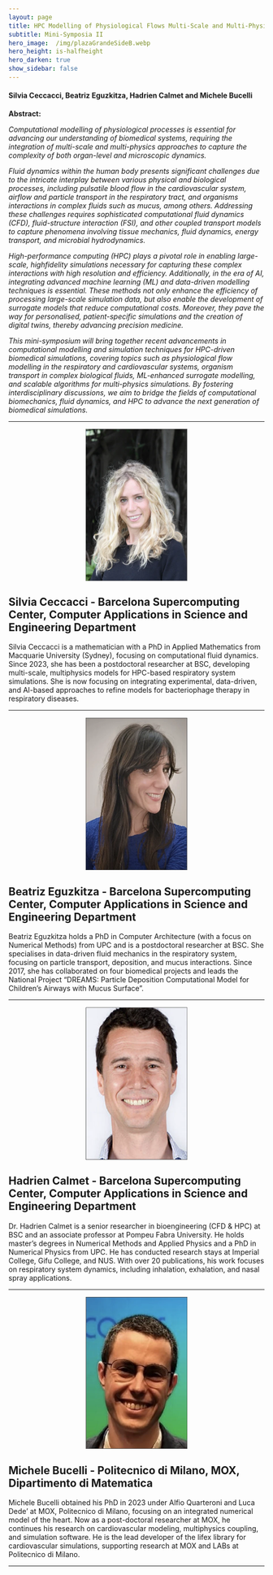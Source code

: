 ```yaml
---
layout: page
title: HPC Modelling of Physiological Flows Multi-Scale and Multi-Physics Simulations in Biomedicine
subtitle: Mini-Symposia II
hero_image:  /img/plazaGrandeSideB.webp
hero_height: is-halfheight
hero_darken: true
show_sidebar: false
---
```


#### Silvia Ceccacci, Beatriz Eguzkitza, Hadrien Calmet and Michele Bucelli

**Abstract:**

*Computational modelling of physiological processes is essential for advancing our understanding of biomedical systems, requiring the integration of multi-scale and multi-physics approaches to capture the complexity of both organ-level and microscopic dynamics.*

*Fluid dynamics within the human body presents significant challenges due to the intricate interplay between various physical and biological processes, including pulsatile blood flow in the cardiovascular system, airflow and particle transport in the respiratory tract, and organisms interactions in complex fluids such as mucus, among others. Addressing these challenges requires sophisticated computational fluid dynamics (CFD), fluid-structure interaction (FSI), and other coupled transport models to capture phenomena involving tissue mechanics, fluid dynamics, energy transport, and microbial hydrodynamics.*

*High-performance computing (HPC) plays a pivotal role in enabling large-scale, highfidelity simulations necessary for capturing these complex interactions with high resolution and efficiency. Additionally, in the era of AI, integrating advanced machine learning (ML) and data-driven modelling techniques is essential. These methods not only enhance the efficiency of processing large-scale simulation data, but also enable the development of surrogate models that reduce computational costs. Moreover, they pave the way for personalised, patient-specific simulations and the creation of digital twins, thereby advancing precision medicine.*

*This mini-symposium will bring together recent advancements in computational modelling and simulation techniques for HPC-driven biomedical simulations, covering topics such as physiological flow modelling in the respiratory and cardiovascular systems, organism transport in complex biological fluids, ML-enhanced surrogate modelling, and scalable algorithms for multi-physics simulations. By fostering interdisciplinary discussions, we aim to bridge the fields of computational biomechanics, fluid dynamics, and HPC to advance the next generation of biomedical simulations.*

---

<img loading="lazy" src="/img/silvia.webp" alt="organizer" style="width: 200px; height: auto; display: block; margin: 0 auto"/>

## Silvia Ceccacci - Barcelona Supercomputing Center, Computer Applications in Science and Engineering Department

Silvia Ceccacci is a mathematician with a PhD in Applied Mathematics from Macquarie University (Sydney), focusing on computational fluid dynamics. Since 2023, she has been a postdoctoral researcher at BSC, developing multi-scale, multiphysics models for HPC-based respiratory system simulations. She is now focusing on integrating experimental, data-driven, and AI-based approaches to refine models for bacteriophage therapy in respiratory diseases.

---

<img loading="lazy" src="/img/beatriz.webp" alt="organizer" style="width: 200px; height: auto; display: block; margin: 0 auto"/>

## Beatriz Eguzkitza - Barcelona Supercomputing Center, Computer Applications in Science and Engineering Department

Beatriz Eguzkitza holds a PhD in Computer Architecture (with a focus on Numerical Methods) from UPC and is a postdoctoral researcher at BSC. She specialises in data-driven fluid mechanics in the respiratory system, focusing on particle transport, deposition, and mucus interactions. Since 2017, she has collaborated on four biomedical projects and leads the National Project “DREAMS: Particle Deposition Computational Model for Children’s Airways with Mucus Surface”.

---

<img loading="lazy" src="/img/hadrien.webp" alt="organizer" style="width: 200px; height: auto; display: block; margin: 0 auto"/>

## Hadrien Calmet - Barcelona Supercomputing Center, Computer Applications in Science and Engineering Department

Dr. Hadrien Calmet is a senior researcher in bioengineering (CFD & HPC) at BSC and an associate professor at Pompeu Fabra University. He holds master’s degrees in Numerical Methods and Applied Physics and a PhD in Numerical Physics from UPC. He has conducted research stays at Imperial College, Gifu College, and NUS. With over 20 publications, his work focuses on respiratory system dynamics, including inhalation, exhalation, and nasal spray applications.

---

<img loading="lazy" src="/img/michele.webp" alt="organizer" style="width: 200px; height: auto; display: block; margin: 0 auto"/>

## Michele Bucelli - Politecnico di Milano, MOX, Dipartimento di Matematica

Michele Bucelli obtained his PhD in 2023 under Alfio Quarteroni and Luca Dede’ at MOX, Politecnico di Milano, focusing on an integrated numerical model of the heart. Now as a post-doctoral researcher at MOX, he continues his research on cardiovascular modeling, multiphysics coupling, and simulation software. He is the lead developer of the lifex library for cardiovascular simulations, supporting research at MOX and LABs at Politecnico di Milano.

---
